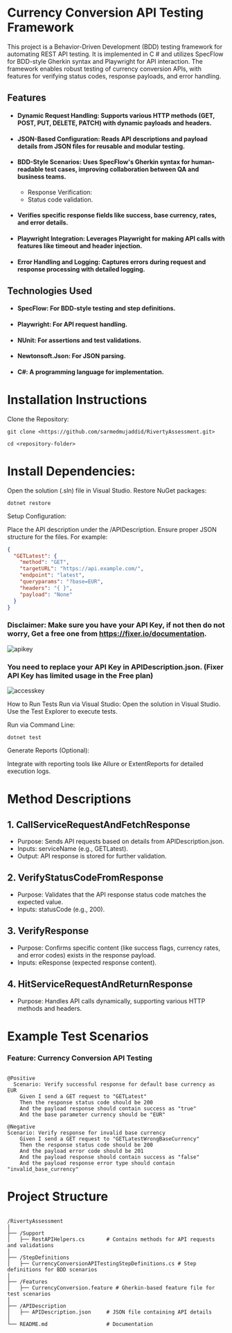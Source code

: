 # Currency Conversion API Testing Framework
  
This project is a Behavior-Driven Development (BDD) testing framework for automating REST API testing. It is implemented in C # and utilizes SpecFlow for BDD-style Gherkin syntax and Playwright for API interaction. The framework enables robust testing of currency conversion APIs, with features for verifying status codes, response payloads, and error handling.

## Features
- #### Dynamic Request Handling: Supports various HTTP methods (GET, POST, PUT, DELETE, PATCH) with dynamic payloads and headers.

- #### JSON-Based Configuration: Reads API descriptions and payload details from JSON files for reusable and modular testing.

- #### BDD-Style Scenarios: Uses SpecFlow's Gherkin syntax for human-readable test cases, improving collaboration between QA and business teams.

   - Response Verification:
   - Status code validation.
  
- #### Verifies specific response fields like success, base currency, rates, and error details.

- #### Playwright Integration: Leverages Playwright for making API calls with features like timeout and header injection.

- #### Error Handling and Logging: Captures errors during request and response processing with detailed logging.

## Technologies Used
- #### SpecFlow: For BDD-style testing and step definitions.

- #### Playwright: For API request handling.

- #### NUnit: For assertions and test validations.

- #### Newtonsoft.Json: For JSON parsing.

- #### C#: A programming language for implementation.

# Installation Instructions

Clone the Repository:
```
git clone <https://github.com/sarmedmujaddid/RivertyAssessment.git>

cd <repository-folder>
```

# Install Dependencies:

Open the solution (.sln) file in Visual Studio.
Restore NuGet packages:

```
dotnet restore
```

Setup Configuration:

Place the API description under the /APIDescription.
Ensure proper JSON structure for the files. For example:
```Json
{
  "GETLatest": {
    "method": "GET",
    "targetURL": "https://api.example.com/",
    "endpoint": "latest",
    "queryparams": "?base=EUR",
    "headers": "{ }",
    "payload": "None"
  }
}

```
### Disclaimer: Make sure you have your API Key, if not then do not worry, Get a free one from https://fixer.io/documentation. 

![apikey](https://github.com/user-attachments/assets/aeb3ae54-ebab-40bc-baa6-0bfeaa188141)

### You need to replace your API Key in APIDescription.json. (Fixer API Key has limited usage in the Free plan) 

![accesskey](https://github.com/user-attachments/assets/9c1257e7-3ed0-460a-b382-1415431ae2e1)


How to Run Tests
Run via Visual Studio:
Open the solution in Visual Studio.
Use the Test Explorer to execute tests.

Run via Command Line:

```
dotnet test
```

Generate Reports (Optional):

Integrate with reporting tools like Allure or ExtentReports for detailed execution logs.

# Method Descriptions

## 1. CallServiceRequestAndFetchResponse

- Purpose: Sends API requests based on details from APIDescription.json.
- Inputs: serviceName (e.g., GETLatest).
- Output: API response is stored for further validation.

## 2. VerifyStatusCodeFromResponse
- Purpose: Validates that the API response status code matches the expected value.
- Inputs: statusCode (e.g., 200).
  
## 3. VerifyResponse
- Purpose: Confirms specific content (like success flags, currency rates, and error codes) exists in the response payload.
- Inputs: eResponse (expected response content).

## 4. HitServiceRequestAndReturnResponse
- Purpose: Handles API calls dynamically, supporting various HTTP methods and headers.

# Example Test Scenarios
### Feature: Currency Conversion API Testing
```Gherkins

@Positive
  Scenario: Verify successful response for default base currency as EUR
    Given I send a GET request to "GETLatest"
    Then the response status code should be 200
    And the payload response should contain success as "true"
    And the base parameter currency should be "EUR"

@Negative
Scenario: Verify response for invalid base currency
    Given I send a GET request to "GETLatestWrongBaseCurrency"
    Then the response status code should be 200
    And the payload error code should be 201
    And the payload response should contain success as "false"
    And the payload response error type should contain "invalid_base_currency"

```

# Project Structure

```

/RivertyAssessment
│
├── /Support
│   ├── RestAPIHelpers.cs       # Contains methods for API requests and validations
│
├── /StepDefinitions
│   ├── CurrencyConversionAPITestingStepDefinitions.cs # Step definitions for BDD scenarios
│
├── /Features
│   ├── CurrencyConversion.feature # Gherkin-based feature file for test scenarios
│
├── /APIDescription
│   ├── APIDescription.json     # JSON file containing API details
│
└── README.md                   # Documentation


```
